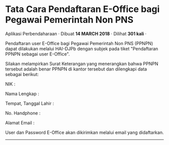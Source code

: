 Tata Cara Pendaftaran E-Office bagi Pegawai Pemerintah Non PNS
==============================================================

Aplikasi Perbendaharaan · Dibuat **14 MARCH 2018** · Dilihat **301 kali** ·

Pendaftaran user E-Office bagi Pegawai Pemerintah Non PNS (PPNPN) dapat dilakukan melalui HAI-DJPb dengan subjek pada tiket "Pendaftaran PPNPN sebagai user E-Office".

Silakan melampirkan Surat Keterangan yang menerangkan bahwa PPNPN tersebut adalah benar PPNPN di kantor tersebut dan dilengkapi data sebagai berikut:

NIK :

Nama Lengkap :

Tempat, Tanggal Lahir :

No. Handphone :

Alamat Email :

User dan Password E-Office akan dikirimkan melalui email yang didaftarkan.

  
  
  

* * *